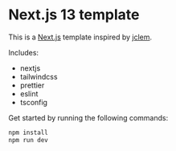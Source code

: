 # Next.js 13 template

This is a [Next.js](https://nextjs.org/) template inspired by [jclem](https://github.com/jclem/template-nextjs).

Includes:

- nextjs
- tailwindcss
- prettier
- eslint
- tsconfig

Get started by running the following commands:

```bash
npm install
npm run dev
```
